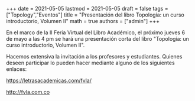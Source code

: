 +++
date      = 2021-05-05
lastmod   = 2021-05-05
draft     = false
tags      = ["Topology","Eventos"]
title     = "Presentación del libro Topología: un curso introductorio, Volumen II"
math      = true
authors   = ["admin"]
+++

En el marco de la II Feria Virtual del Libro Académico, el próximo jueves 6 de mayo a las 4 pm se hará una presentación corta del libro "Topología: un curso introductorio, Volumen II".

Hacemos extensiva la invitación a los profesores y estudiantes. Quienes deseen participar lo pueden hacer mediante alguno de los siguientes enlaces:

https://letrasacademicas.com/fvla/

http://fvla.com.co
